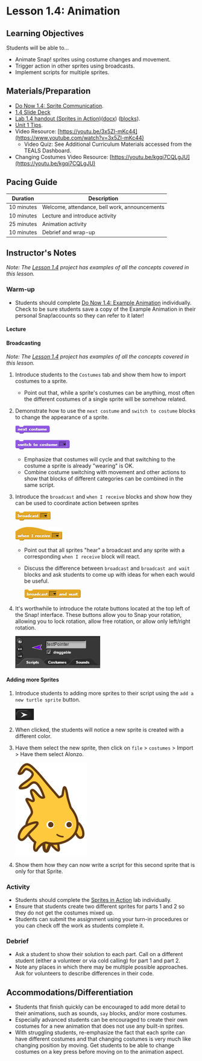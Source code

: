 # Lesson 1.4: Animation

## Learning Objectives

Students will be able to...

* Animate Snap! sprites using costume changes and movement.
* Trigger action in other sprites using broadcasts.
* Implement scripts for multiple sprites.

## Materials/Preparation

* [Do Now 1.4: Sprite Communication](do_now_14.md).
* [1.4 Slide Deck](https://github.com/TEALSK12/introduction-to-computer-science/raw/master/slidedecks/TEALS%20SNAP%201.4.pptx)
* [Lab 1.4 handout (Sprites in Action)](lab_14.md)([docx](https://github.com/TEALSK12/introduction-to-computer-science/raw/master/Unit%201%20Word/Lab%201.4%20Sprites%20in%20Action.docx)) ([blocks](https://github.com/TEALSK12/introduction-to-computer-science/raw/master/Unit%201%20PDF/Lab%201.4%20Sprites%20in%20Action.pdf)).
* [Unit 1 Tips](unit_1_tips.md).
* Video Resource: [https://youtu.be/3x5ZI-mKc44](https://www.youtube.com/watch?v=3x5ZI-mKc44)
  * Video Quiz: See Additional Curriculum Materials accessed from the TEALS Dashboard.
* Changing Costumes Video Resource: [https://youtu.be/kgqi7CQLgJU](https://youtu.be/kgqi7CQLgJU)

## Pacing Guide

| Duration   | Description                                   |
| ---------- | --------------------------------------------- |
| 10 minutes  | Welcome, attendance, bell work, announcements |
| 10 minutes | Lecture and introduce activity                |
| 25 minutes | Animation activity                            |
| 10 minutes | Debrief and wrap-up                           |

## Instructor's Notes

_Note: The [Lesson 1.4](http://snap.berkeley.edu/snapsource/snap.html#present:Username=brettwo&ProjectName=Lesson%201.4) project has examples of all the concepts covered in this lesson._

### Warm-up

* Students should complete [Do Now 1.4: Example Animation](do_now_14.md) individually. Check to be sure students save a copy of the Example Animation in their personal Snap!accounts so they can refer to it later!

#### Lecture

#### Broadcasting

_Note: The [Lesson 1.4](https://snap.berkeley.edu/snap/snap.html#present:Username=andrewspiece&ProjectName=Lesson%201.4_Lecture%20Example) project has examples of all the concepts covered in this lesson._

1. Introduce students to the `Costumes` tab and show them how to import costumes to a sprite.

    * Point out that, while a sprite's costumes can be anything, most often the different costumes of a single sprite will be somehow related.

2. Demonstrate how to use the `next costume` and `switch to costume` blocks to change the appearance of a sprite.

    ![Next Costume](images/next_costume.png)

    ![Switch Costume](images/switch_costume.png)

    * Emphasize that costumes will cycle and that switching to the costume a sprite is already "wearing" is OK.
    * Combine costume switching with movement and other actions to show that blocks of different categories can be combined in the same script.

3. Introduce the `broadcast` and `when I receive` blocks and show how they can be used to coordinate action between sprites

    ![broadcast Block](images/broadcast.png)

    ![When I receive](images/when_i_receive.png)

    * Point out that all sprites "hear" a broadcast and any sprite with a corresponding `when I receive` block will react.
    * Discuss the difference between `broadcast` and `broadcast and wait` blocks and ask students to come up with ideas for when each would be useful.

      ![broadcast and wait](images/broadcast_and_wait.png)

4. It's worthwhile to introduce the rotate buttons located at the top left of the Snap! interface. These buttons allow you to Snap your rotation, allowing you to lock rotation, allow free rotation, or allow only left/right rotation.

    ![rotate buttons](images/rotate_button.png)

#### Adding more Sprites

1. Introduce students to adding more sprites to their script using the `add a new turtle sprite` button.

    ![add_a_new_sprite](images/add_a_new_sprite.png)

2. When clicked, the students will notice a new sprite is created with a different color.

3. Have them select the new sprite, then click on `file` > `costumes` > Import > Have them select Alonzo.

    ![Alonzo](images/alonzo.svg)

4. Show them how they can now write a script for this second sprite that is only for that Sprite.

### Activity

* Students should complete the [Sprites in Action](lab_14.md) lab individually.
* Ensure that students create two different sprites for parts 1 and 2 so they do not get the costumes mixed up.
* Students can submit the assignment using your turn-in procedures or you can check off the work as students complete it.

### Debrief

* Ask a student to show their solution to each part. Call on a different student (either a volunteer or via cold calling) for part 1 and part 2.
* Note any places in which there may be multiple possible approaches. Ask for volunteers to describe differences in their code.

## Accommodations/Differentiation

* Students that finish quickly can be encouraged to add more detail to their animations, such as sounds, `say` blocks, and/or more costumes.
* Especially advanced students can be encouraged to create their own costumes for a new animation that does not use any built-in sprites.
* With struggling students, re-emphasize the fact that each sprite can have different costumes and that changing costumes is very much like changing position by moving. Get students to be able to change costumes on a key press before moving on to the animation aspect.

